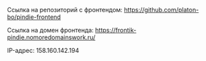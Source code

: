 Ссылка на репозиторий с фронтендом: https://github.com/platon-bo/pindie-frontend

Ссылка на домен фронтенда: https://frontik-pindie.nomoredomainswork.ru/

IP-адрес: 158.160.142.194
